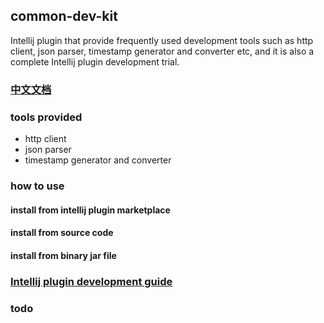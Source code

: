 ## common-dev-kit
Intellij plugin that provide frequently used development tools
such as http client, json parser, timestamp generator and 
converter etc, and it is also a complete Intellij plugin
development trial.

### [中文文档](doc/readme_zh-cn.md)

### tools provided
- http client
- json parser
- timestamp generator and converter

### how to use
#### install from intellij plugin marketplace
#### install from source code
#### install from binary jar file

### [Intellij plugin development guide](doc/intellij_plugin_develop_notes.md)

### todo


